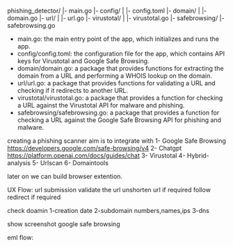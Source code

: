phishing_detector/
  |- main.go
  |- config/
  |    |- config.toml
  |- domain/
  |    |- domain.go
  |- url/
  |    |- url.go
  |- virustotal/
  |    |- virustotal.go
  |- safebrowsing/
       |- safebrowsing.go

* main.go: the main entry point of the app, which initializes and runs the app.
* config/config.toml: the configuration file for the app, which contains API keys for Virustotal and Google Safe Browsing.
* domain/domain.go: a package that provides functions for extracting the domain from a URL and performing a WHOIS lookup on the domain.
* url/url.go: a package that provides functions for validating a URL and checking if it redirects to another URL.
* virustotal/virustotal.go: a package that provides a function for checking a URL against the Virustotal API for malware and phishing.
* safebrowsing/safebrowsing.go: a package that provides a function for checking a URL against the Google Safe Browsing API for phishing and malware.

creating a phishing scanner 
aim is to integrate with 
1- Google Safe Browsing https://developers.google.com/safe-browsing/v4
2- Chatgpt https://platform.openai.com/docs/guides/chat
3- Virustotal
4- Hybrid-analysis
5- Urlscan 
6- Domaintools



later on we can build browser extention.

UX Flow:
url submission
validate the url
unshorten url if required
follow redirect if required

check doamin
1-creation date
2-subdomain numbers,names,ips
3-dns

show screenshot
google safe browsing

eml flow:
